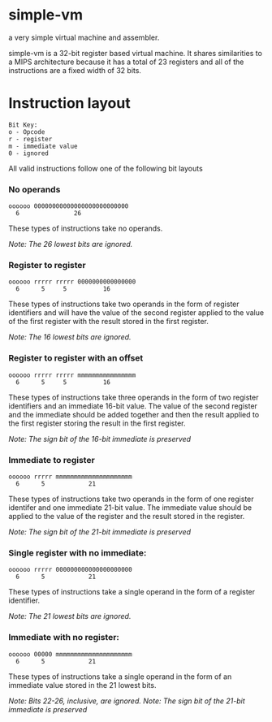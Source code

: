 simple-vm
=========
a very simple virtual machine and assembler.

simple-vm is a 32-bit register based virtual machine. It shares similarities to a MIPS 
architecture because it has a total of 23 registers and all of the instructions are a 
fixed width of 32 bits.

# Instruction layout
```
Bit Key:
o - Opcode
r - register
m - immediate value
0 - ignored
```
All valid instructions follow one of the following bit layouts
### No operands
```
oooooo 00000000000000000000000000
  6               26
```
These types of instructions take no operands.

*Note: The 26 lowest bits are ignored.*

### Register to register
```
oooooo rrrrr rrrrr 0000000000000000
  6      5     5          16
```
These types of instructions take two operands in the form of register identifiers and 
will have the value of the second register applied to the value of the first register
with the result stored in the first register.

*Note: The 16 lowest bits are ignored.*

### Register to register with an offset
```
oooooo rrrrr rrrrr mmmmmmmmmmmmmmmm
  6      5     5          16
```
These types of instructions take three operands in the form of two register identifiers
and an immediate 16-bit value. The value of the second register and the immediate should
be added together and then the result applied to the first register storing the result
in the first register.

*Note: The sign bit of the 16-bit immediate is preserved*

### Immediate to register
```
oooooo rrrrr mmmmmmmmmmmmmmmmmmmmm
  6      5            21
```
These types of instructions take two operands in the form of one register identifer and
one immediate 21-bit value. The immediate value should be applied to the value of the
register and the result stored in the register.

*Note: The sign bit of the 21-bit immediate is preserved*

### Single register with no immediate:
```
oooooo rrrrr 000000000000000000000
  6      5            21
```
These types of instructions take a single operand in the form of a register identifier.

*Note: The 21 lowest bits are ignored.*

### Immediate with no register:
```
oooooo 00000 mmmmmmmmmmmmmmmmmmmmm
  6      5            21
```
These types of instructions take a single operand in the form of an immediate value stored
in the 21 lowest bits.

*Note: Bits 22-26, inclusive, are ignored.*
*Note: The sign bit of the 21-bit immediate is preserved*


